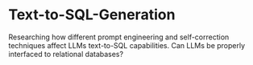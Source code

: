 # Text-to-SQL-Generation
Researching how different prompt engineering and self-correction techniques affect LLMs text-to-SQL capabilities. Can LLMs be properly interfaced to relational databases? 
